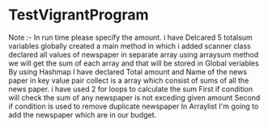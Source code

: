# TestVigrantProgram
Note :- In run time please specify the amount.
i have Delcared 5 totalsum variables globally 
created a main method in which i added scanner class 
declared  all values of newspaper in separate array
using arraysum method we will get the sum of each array and that will be stored in Global veriables
By using Hashmap I have declared Total amount and Name of the news paper in key value pair
collect is a array which consist of sums of all the news paper.
i have used 2 for loops to calculate the sum 
First if condition will check the sum of any newspaper is not exceding given amount
Second if condition is used to remove duplicate newspaper
In Arraylist I'm going to add the newspaper which are in our budget.
